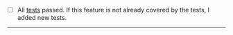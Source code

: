 - [ ] All [tests](../README.md) passed. If this feature is not already covered by the tests, I added new
  tests.

-----